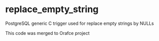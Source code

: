 # replace_empty_string
PostgreSQL generic C trigger used for replace empty strings by NULLs

This code was merged to Orafce project
